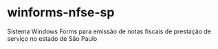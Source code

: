 # winforms-nfse-sp
Sistema Windows Forms para emissão de notas fiscais de prestação de serviço no estado de São Paulo
